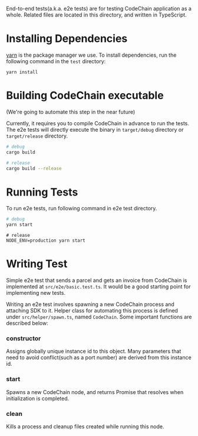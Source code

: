 End-to-end tests(a.k.a. e2e tests) are for testing CodeChain application as a whole. Related files are located in this directory, and written in TypeScript.

# Installing Dependencies

[yarn](https://yarnpkg.com/lang/en/) is the package manager we use. To install dependencies, run the following command in the `test` directory:
```
yarn install
```

# Building CodeChain executable

(We're going to automate this step in the near future)

Currently, it requires you to compile CodeChain in advance to run the tests. The e2e tests will directly execute the binary in `target/debug` directory or `target/release` directory.

```sh
# debug
cargo build
```

```sh
# release
cargo build --release
```

# Running Tests

To run e2e tests, run following command in e2e test directory.
```sh
# debug
yarn start
```

```
# release
NODE_ENV=production yarn start
```

# Writing Test

Simple e2e test that sends a parcel and gets an invoice from CodeChain is implemented at `src/e2e/basic.test.ts`. It would be a good starting point for implementing new tests.

Writing an e2e test involves spawning a new CodeChain process and attaching SDK to it. Helper class for automating this process is defined under `src/helper/spawn.ts`, named `CodeChain`. Some important functions are described below:

### constructor
Assigns globally unique instance id to this object. Many parameters that need to avoid conflict(such as a port number) are derived from this instance id.

### start
Spawns a new CodeChain node, and returns Promise that resolves when initialization is completed.

### clean
Kills a process and cleanup files created while running this node.
